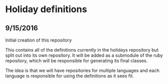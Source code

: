 # Holiday definitions

## 9/15/2016

Initial creation of this repository

This contains all of the definitions currently in the holidays repository but split out into its own repository. It will
be added as a submodule of the ruby repository, which will be responsible for generating its final classes.

The idea is that we will have repositories for multiple languages and each language is responsible for using the definitions
as it sees fit.
